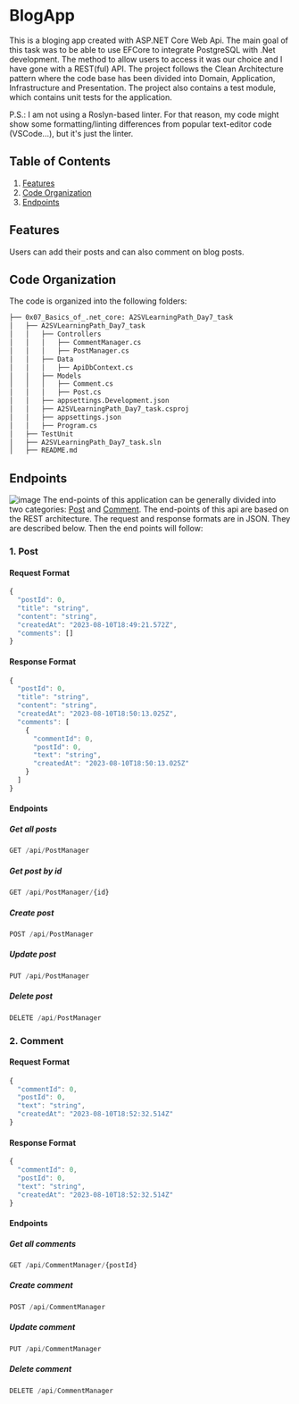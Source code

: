 # BlogApp
This is a bloging app created with ASP.NET Core Web Api. The main goal of this task was to be able to use EFCore to integrate PostgreSQL with .Net development. The method to allow users to access it was our choice and I have gone with a REST(ful) API. The project follows the Clean Architecture pattern where the code base has been divided into Domain, Application, Infrastructure and Presentation. The project also contains a test module, which contains unit tests for the application.

P.S.: I am not using a Roslyn-based linter. For that reason, my code might show some formatting/linting differences from popular text-editor code (VSCode...), but it's just the linter.

## Table of Contents
1. [Features](#features)
2. [Code Organization](#code-organization)
3. [Endpoints](#endpoints)

## Features
Users can add their posts and can also comment on blog posts.

## Code Organization
The code is organized into the following folders:
```bash
├── 0x07_Basics_of_.net_core: A2SVLearningPath_Day7_task
│   ├── A2SVLearningPath_Day7_task
│   │   ├── Controllers
│   │   │   ├── CommentManager.cs
│   │   │   ├── PostManager.cs
│   │   ├── Data
│   │   │   ├── ApiDbContext.cs
│   │   ├── Models
│   │   │   ├── Comment.cs
│   │   │   ├── Post.cs
│   │   ├── appsettings.Development.json
│   │   ├── A2SVLearningPath_Day7_task.csproj
│   │   ├── appsettings.json
│   │   ├── Program.cs
│   ├── TestUnit
│   ├── A2SVLearningPath_Day7_task.sln
│   ├── README.md
```

## Endpoints
![image]([https://github.com/ffekirnew/a2sv-backend-engineering/assets/98191496/fb928263-2f7e-4c99-bc40-037200348008](https://github.com/abneka/A2SV_backend_learning_path/blob/main/assets/api%20end%20point.png))
The end-points of this application can be generally divided into two categories: [Post](#1-post) and [Comment](#2-comment).
The end-points of this api are based on the REST architecture. The request and response formats are in JSON. They are described below. Then the end points will follow:
### 1. Post
#### Request Format
```js
{
  "postId": 0,
  "title": "string",
  "content": "string",
  "createdAt": "2023-08-10T18:49:21.572Z",
  "comments": []
}
```

#### Response Format
```js
{
  "postId": 0,
  "title": "string",
  "content": "string",
  "createdAt": "2023-08-10T18:50:13.025Z",
  "comments": [
    {
      "commentId": 0,
      "postId": 0,
      "text": "string",
      "createdAt": "2023-08-10T18:50:13.025Z"
    }
  ]
}
```
#### Endpoints
##### Get all posts
```js
GET /api/PostManager
```

##### Get post by id
```js
GET /api/PostManager/{id}
```

##### Create post
```js
POST /api/PostManager
```

##### Update post
```js
PUT /api/PostManager
```

##### Delete post
```js
DELETE /api/PostManager
```

### 2. Comment
#### Request Format
```js
{
  "commentId": 0,
  "postId": 0,
  "text": "string",
  "createdAt": "2023-08-10T18:52:32.514Z"
}
```

#### Response Format
```js
{
  "commentId": 0,
  "postId": 0,
  "text": "string",
  "createdAt": "2023-08-10T18:52:32.514Z"
}
```

#### Endpoints
##### Get all comments
```js
GET /api/CommentManager/{postId}
```

##### Create comment
```js
POST /api/CommentManager
```

##### Update comment
```js
PUT /api/CommentManager
```

##### Delete comment
```js
DELETE /api/CommentManager
```
